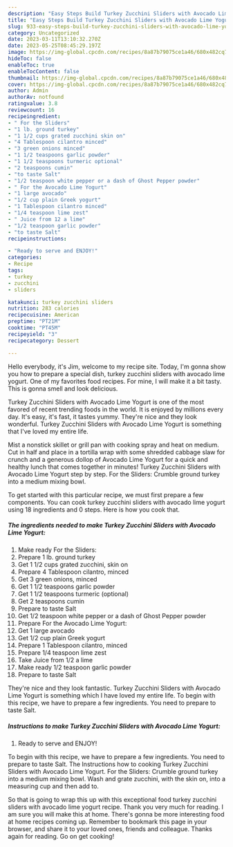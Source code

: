 ```yaml
---
description: "Easy Steps Build Turkey Zucchini Sliders with Avocado Lime Yogurt the Very Delicious}"
title: "Easy Steps Build Turkey Zucchini Sliders with Avocado Lime Yogurt the Very Delicious}"
slug: 933-easy-steps-build-turkey-zucchini-sliders-with-avocado-lime-yogurt-the-very-delicious
category: Uncategorized
date: 2023-03-11T13:10:32.270Z
date: 2023-05-25T08:45:29.197Z
image: https://img-global.cpcdn.com/recipes/8a87b79075ce1a46/680x482cq70/turkey-zucchini-sliders-with-avocado-lime-yogurt-recipe-main-photo.jpg
hideToc: false
enableToc: true
enableTocContent: false
thumbnail: https://img-global.cpcdn.com/recipes/8a87b79075ce1a46/680x482cq70/turkey-zucchini-sliders-with-avocado-lime-yogurt-recipe-main-photo.jpg
cover: https://img-global.cpcdn.com/recipes/8a87b79075ce1a46/680x482cq70/turkey-zucchini-sliders-with-avocado-lime-yogurt-recipe-main-photo.jpg
author: Admin
authorAv: notfound
ratingvalue: 3.8
reviewcount: 16
recipeingredient:
- " For the Sliders"
- "1 lb. ground turkey"
- "1 1/2 cups grated zucchini skin on"
- "4 Tablespoon cilantro minced"
- "3 green onions minced"
- "1 1/2 teaspoons garlic powder"
- "1 1/2 teaspoons turmeric optional"
- "2 teaspoons cumin"
- "to taste Salt"
- "1/2 teaspoon white pepper or a dash of Ghost Pepper powder"
- " For the Avocado Lime Yogurt"
- "1 large avocado"
- "1/2 cup plain Greek yogurt"
- "1 Tablespoon cilantro minced"
- "1/4 teaspoon lime zest"
- " Juice from 12 a lime"
- "1/2 teaspoon garlic powder"
- "to taste Salt"
recipeinstructions:

- "Ready to serve and ENJOY!"
categories:
- Recipe
tags:
- turkey
- zucchini
- sliders

katakunci: turkey zucchini sliders 
nutrition: 283 calories
recipecuisine: American
preptime: "PT21M"
cooktime: "PT45M"
recipeyield: "3"
recipecategory: Dessert

---
```



Hello everybody, it's Jim, welcome to my recipe site. Today, I'm gonna show you how to prepare a special dish, turkey zucchini sliders with avocado lime yogurt. One of my favorites food recipes. For mine, I will make it a bit tasty. This is gonna smell and look delicious.

Turkey Zucchini Sliders with Avocado Lime Yogurt is one of the most favored of recent trending foods in the world. It is enjoyed by millions every day. It's easy, it's fast, it tastes yummy. They're nice and they look wonderful. Turkey Zucchini Sliders with Avocado Lime Yogurt is something that I've loved my entire life.

Mist a nonstick skillet or grill pan with cooking spray and heat on medium. Cut in half and place in a tortilla wrap with some shredded cabbage slaw for crunch and a generous dollop of Avocado Lime Yogurt for a quick and healthy lunch that comes together in minutes! Turkey Zucchini Sliders with Avocado Lime Yogurt step by step. For the Sliders: Crumble ground turkey into a medium mixing bowl.


To get started with this particular recipe, we must first prepare a few components. You can cook turkey zucchini sliders with avocado lime yogurt using 18 ingredients and 0 steps. Here is how you cook that.

<!--inarticleads1-->

##### The ingredients needed to make Turkey Zucchini Sliders with Avocado Lime Yogurt:

1. Make ready  For the Sliders:
1. Prepare 1 lb. ground turkey
1. Get 1 1/2 cups grated zucchini, skin on
1. Prepare 4 Tablespoon cilantro, minced
1. Get 3 green onions, minced
1. Get 1 1/2 teaspoons garlic powder
1. Get 1 1/2 teaspoons turmeric (optional)
1. Get 2 teaspoons cumin
1. Prepare to taste Salt
1. Get 1/2 teaspoon white pepper or a dash of Ghost Pepper powder
1. Prepare  For the Avocado Lime Yogurt:
1. Get 1 large avocado
1. Get 1/2 cup plain Greek yogurt
1. Prepare 1 Tablespoon cilantro, minced
1. Prepare 1/4 teaspoon lime zest
1. Take  Juice from 1/2 a lime
1. Make ready 1/2 teaspoon garlic powder
1. Prepare to taste Salt


They&#39;re nice and they look fantastic. Turkey Zucchini Sliders with Avocado Lime Yogurt is something which I have loved my entire life. To begin with this recipe, we have to prepare a few ingredients. You need to prepare to taste Salt. 

<!--inarticleads2-->

##### Instructions to make Turkey Zucchini Sliders with Avocado Lime Yogurt:


1. Ready to serve and ENJOY!

To begin with this recipe, we have to prepare a few ingredients. You need to prepare to taste Salt. The Instructions how to cooking Turkey Zucchini Sliders with Avocado Lime Yogurt. For the Sliders: Crumble ground turkey into a medium mixing bowl. Wash and grate zucchini, with the skin on, into a measuring cup and then add to. 

So that is going to wrap this up with this exceptional food turkey zucchini sliders with avocado lime yogurt recipe. Thank you very much for reading. I am sure you will make this at home. There's gonna be more interesting food at home recipes coming up. Remember to bookmark this page in your browser, and share it to your loved ones, friends and colleague. Thanks again for reading. Go on get cooking!

